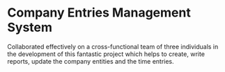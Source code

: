 # Company Entries Management System
Collaborated effectively on a cross-functional team of three individuals in the development of this fantastic project which helps to create, write reports, update the company entities and the time entries.
